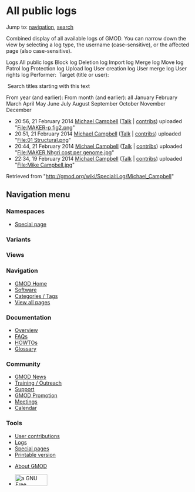 <div id="mw-page-base" class="noprint">

</div>

<div id="mw-head-base" class="noprint">

</div>

<div id="content" class="mw-body" role="main">

<span id="top"></span>

<div id="mw-js-message" style="display:none;">

</div>



# <span dir="auto">All public logs</span>

<div id="bodyContent">

<div id="contentSub">

</div>

<div id="jump-to-nav" class="mw-jump">

Jump to: [navigation](#mw-navigation), [search](#p-search)

</div>

<div id="mw-content-text">

Combined display of all available logs of GMOD. You can narrow down the
view by selecting a log type, the username (case-sensitive), or the
affected page (also case-sensitive).

Logs All public logs Block log Deletion log Import log Merge log Move
log Patrol log Protection log Upload log User creation log User merge
log User rights log <span style="white-space: nowrap">Performer: </span>
<span style="white-space: nowrap">Target (title or user): </span>

 Search titles starting with this text

From year (and earlier): From month (and earlier): all January February
March April May June July August September October November December

- 20:56, 21 February 2014
  <a href="/wiki/User:Michael_Campbell" class="mw-userlink"
  title="User:Michael Campbell">Michael Campbell</a>
  <span class="mw-usertoollinks">(<a
  href="/mediawiki/index.php?title=User_talk:Michael_Campbell&amp;action=edit&amp;redlink=1"
  class="new"
  title="User talk:Michael Campbell (page does not exist)">Talk</a> \|
  [contribs](/wiki/Special:Contributions/Michael_Campbell "Special:Contributions/Michael Campbell"))</span>
  uploaded "[File:MAKER-p
  fig2.png](/wiki/File:MAKER-p_fig2.png "File:MAKER-p fig2.png")"
- 20:51, 21 February 2014
  <a href="/wiki/User:Michael_Campbell" class="mw-userlink"
  title="User:Michael Campbell">Michael Campbell</a>
  <span class="mw-usertoollinks">(<a
  href="/mediawiki/index.php?title=User_talk:Michael_Campbell&amp;action=edit&amp;redlink=1"
  class="new"
  title="User talk:Michael Campbell (page does not exist)">Talk</a> \|
  [contribs](/wiki/Special:Contributions/Michael_Campbell "Special:Contributions/Michael Campbell"))</span>
  uploaded "[File:01
  Structural.png](/wiki/File:01_Structural.png "File:01 Structural.png")"
- 20:44, 21 February 2014
  <a href="/wiki/User:Michael_Campbell" class="mw-userlink"
  title="User:Michael Campbell">Michael Campbell</a>
  <span class="mw-usertoollinks">(<a
  href="/mediawiki/index.php?title=User_talk:Michael_Campbell&amp;action=edit&amp;redlink=1"
  class="new"
  title="User talk:Michael Campbell (page does not exist)">Talk</a> \|
  [contribs](/wiki/Special:Contributions/Michael_Campbell "Special:Contributions/Michael Campbell"))</span>
  uploaded "[File:MAKER Nhgri cost per
  genome.jpg](/wiki/File:MAKER_Nhgri_cost_per_genome.jpg "File:MAKER Nhgri cost per genome.jpg")"
- 22:34, 19 February 2014
  <a href="/wiki/User:Michael_Campbell" class="mw-userlink"
  title="User:Michael Campbell">Michael Campbell</a>
  <span class="mw-usertoollinks">(<a
  href="/mediawiki/index.php?title=User_talk:Michael_Campbell&amp;action=edit&amp;redlink=1"
  class="new"
  title="User talk:Michael Campbell (page does not exist)">Talk</a> \|
  [contribs](/wiki/Special:Contributions/Michael_Campbell "Special:Contributions/Michael Campbell"))</span>
  uploaded "[File:Mike
  Campbell.jpg](/wiki/File:Mike_Campbell.jpg "File:Mike Campbell.jpg")"

</div>

<div class="printfooter">

Retrieved from "<http://gmod.org/wiki/Special:Log/Michael_Campbell>"

</div>

<div id="catlinks" class="catlinks catlinks-allhidden">

</div>

<div class="visualClear">

</div>

</div>

</div>

<div id="mw-navigation">

## Navigation menu

<div id="mw-head">



<div id="left-navigation">

<div id="p-namespaces" class="vectorTabs" role="navigation"
aria-labelledby="p-namespaces-label">

### Namespaces

- <span id="ca-nstab-special">[Special
  page](/wiki/Special:Log/Michael_Campbell "This is a special page, you cannot edit the page itself")</span>

</div>

<div id="p-variants" class="vectorMenu emptyPortlet" role="navigation"
aria-labelledby="p-variants-label">

### 

### Variants[](#)

<div class="menu">

</div>

</div>

</div>

<div id="right-navigation">

<div id="p-views" class="vectorTabs emptyPortlet" role="navigation"
aria-labelledby="p-views-label">

### Views

</div>



</div>



</div>

</div>

</div>

<div id="mw-panel">

<div id="p-logo" role="banner">

<a href="/wiki/Main_Page"
style="background-image: url(http://gmod.org/images/GMOD-cogs.png);"
title="Visit the main page"></a>

</div>

<div id="p-Navigation" class="portal" role="navigation"
aria-labelledby="p-Navigation-label">

### Navigation

<div class="body">

- <span id="n-GMOD-Home">[GMOD Home](/wiki/Main_Page)</span>
- <span id="n-Software">[Software](/wiki/GMOD_Components)</span>
- <span id="n-Categories-.2F-Tags">[Categories /
  Tags](/wiki/Categories)</span>
- <span id="n-View-all-pages">[View all
  pages](/wiki/Special:AllPages)</span>

</div>

</div>

<div id="p-Documentation" class="portal" role="navigation"
aria-labelledby="p-Documentation-label">

### Documentation

<div class="body">

- <span id="n-Overview">[Overview](/wiki/Overview)</span>
- <span id="n-FAQs">[FAQs](/wiki/Category:FAQ)</span>
- <span id="n-HOWTOs">[HOWTOs](/wiki/Category:HOWTO)</span>
- <span id="n-Glossary">[Glossary](/wiki/Glossary)</span>

</div>

</div>

<div id="p-Community" class="portal" role="navigation"
aria-labelledby="p-Community-label">

### Community

<div class="body">

- <span id="n-GMOD-News">[GMOD News](/wiki/GMOD_News)</span>
- <span id="n-Training-.2F-Outreach">[Training /
  Outreach](/wiki/Training_and_Outreach)</span>
- <span id="n-Support">[Support](/wiki/Support)</span>
- <span id="n-GMOD-Promotion">[GMOD
  Promotion](/wiki/GMOD_Promotion)</span>
- <span id="n-Meetings">[Meetings](/wiki/Meetings)</span>
- <span id="n-Calendar">[Calendar](/wiki/Calendar)</span>

</div>

</div>

<div id="p-tb" class="portal" role="navigation"
aria-labelledby="p-tb-label">

### Tools

<div class="body">

- <span id="t-contributions">[User
  contributions](/wiki/Special:Contributions/Michael_Campbell "A list of contributions of this user")</span>
- <span id="t-log">[Logs](/wiki/Special:Log/Michael_Campbell)</span>
- <span id="t-specialpages"><a href="/wiki/Special:SpecialPages" accesskey="q"
  title="A list of all special pages [q]">Special pages</a></span>
- <span id="t-print"><a
  href="/mediawiki/index.php?title=Special:Log/Michael_Campbell&amp;printable=yes"
  rel="alternate" accesskey="p"
  title="Printable version of this page [p]">Printable version</a></span>

</div>

</div>

</div>

</div>

<div id="footer" role="contentinfo">

- <span id="footer-places-about">[About
  GMOD](/wiki/GMOD:About "GMOD:About")</span>

<!-- -->

- <span id="footer-copyrightico">[<img src="http://www.gnu.org/graphics/gfdl-logo-small.png" width="88"
  height="31" alt="a GNU Free Documentation License" />](http://www.gnu.org/licenses/fdl-1.3.html)</span>




</div>

